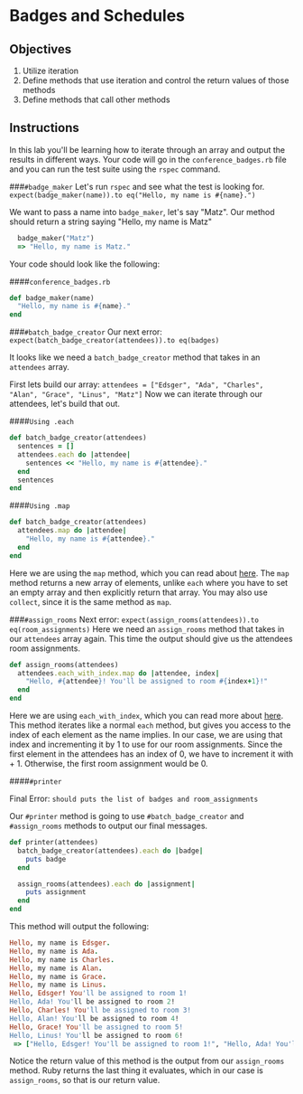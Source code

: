 # Badges and Schedules

## Objectives

1. Utilize iteration
2. Define methods that use iteration and control the return values of those methods
3. Define methods that call other methods

## Instructions

In this lab you'll be learning how to iterate through an array and output the results in different ways. Your code will go in the `conference_badges.rb` file and you can run the test suite using the `rspec` command.


###`#badge_maker`
Let's run `rspec` and see what the test is looking for.
`expect(badge_maker(name)).to eq("Hello, my name is #{name}.")`

We want to pass a name into `badge_maker`, let's say "Matz". Our method should return a string saying "Hello, my name is Matz"

```ruby
  badge_maker("Matz")
  => "Hello, my name is Matz."
```

Your code should look like the following:

####`conference_badges.rb`
```ruby
def badge_maker(name)
  "Hello, my name is #{name}."
end
```
###`#batch_badge_creator`
Our next error: `expect(batch_badge_creator(attendees)).to eq(badges)`

It looks like we need a `batch_badge_creator` method that takes in an `attendees` array.

First lets build our array:
`attendees = ["Edsger", "Ada", "Charles", "Alan", "Grace", "Linus", "Matz"]`
Now we can iterate through our attendees, let's build that out.

####`Using .each`
```ruby
def batch_badge_creator(attendees)
  sentences = []
  attendees.each do |attendee|
    sentences << "Hello, my name is #{attendee}."
  end
  sentences
end
```
####`Using .map`
```ruby
def batch_badge_creator(attendees)
  attendees.map do |attendee|
    "Hello, my name is #{attendee}."
  end
end
```
Here we are using the `map` method, which you can read about <a href="http://ruby-doc.org/core-2.2.0/Array.html#method-i-map">here</a>. The `map` method returns a new array of elements, unlike `each` where you have to set an empty array and then explicitly return that array. You may also use `collect`, since it is the same method as `map`.

###`#assign_rooms`
Next error: `expect(assign_rooms(attendees)).to eq(room_assignments)`
Here we need an `assign_rooms` method that takes in our `attendees` array again. This time the output should give us the attendees room assignments.

```ruby
def assign_rooms(attendees)
  attendees.each_with_index.map do |attendee, index|
    "Hello, #{attendee}! You'll be assigned to room #{index+1}!"
  end
end
```
Here we are using `each_with_index`, which you can read more about <a href="http://ruby-doc.org/core-2.2.2/Enumerable.html#method-i-each_with_index">here</a>. This method iterates like a normal `each` method, but gives you access to the index of each element as the name implies. In our case, we are using that index and incrementing it by 1 to use for our room assignments. Since the first element in the attendees has an index of 0, we have to increment it with + 1. Otherwise, the first room assignment would be 0.

####`#printer`

Final
Error: `should puts the list of badges and room_assignments`

Our `#printer` method is going to use `#batch_badge_creator` and `#assign_rooms` methods to output our final messages.

```ruby
def printer(attendees)
  batch_badge_creator(attendees).each do |badge|
    puts badge
  end

  assign_rooms(attendees).each do |assignment|
    puts assignment
  end
end
```
This method will output the following:

```ruby
Hello, my name is Edsger.
Hello, my name is Ada.
Hello, my name is Charles.
Hello, my name is Alan.
Hello, my name is Grace.
Hello, my name is Linus.
Hello, Edsger! You'll be assigned to room 1!
Hello, Ada! You'll be assigned to room 2!
Hello, Charles! You'll be assigned to room 3!
Hello, Alan! You'll be assigned to room 4!
Hello, Grace! You'll be assigned to room 5!
Hello, Linus! You'll be assigned to room 6!
 => ["Hello, Edsger! You'll be assigned to room 1!", "Hello, Ada! You'll be assigned to room 2!", "Hello, Charles! You'll be assigned to room 3!", "Hello, Alan! You'll be assigned to room 4!", "Hello, Grace! You'll be assigned to room 5!", "Hello, Linus! You'll be assigned to room 6!"]
```
Notice the return value of this method is the output from our `assign_rooms` method. Ruby returns the last thing it evaluates, which in our case is `assign_rooms`, so that is our return value.